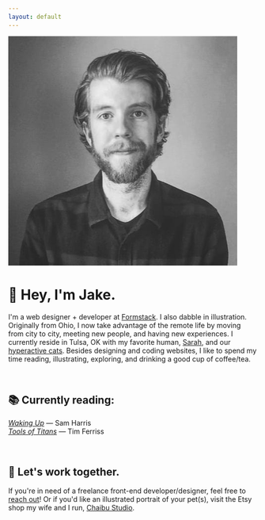 ```yaml
---
layout: default
---
```

<div class="index-container">

<div class="mobile-text-center">
  <img src="/images/jake_headshot_new_large1.jpg" alt="Jake Brokaw Headshot" class="homepage-image">
</div>

<h1>👋 Hey, I'm Jake.</h1>
<p>I'm a web designer + developer at <a href="https://www.formstack.com" target="_blank">Formstack</a>. I also dabble in illustration. Originally from Ohio, I now take advantage of the remote life by moving from city to city, meeting new people, and having new experiences. I currently reside in Tulsa, OK with my favorite human, <a href="https://www.sparks-of-art.com" target="_blank">Sarah</a>, and our <a href="https://www.instagram.com/p/wm-FsonqsK/?taken-by=jacobrokaw" target="_blank">hyperactive cats</a>. Besides designing and coding websites, I like to spend my time reading, illustrating, exploring, and drinking a good cup of coffee/tea.</p>
<br/>
<h2>📚 Currently reading:</h2>

<p><em><a href="https://www.amazon.com/Waking-Up-Spirituality-Without-Religion/dp/1451636024" target="_blank">Waking Up</a></em> — Sam Harris
<br/>
<em><a href="https://toolsoftitans.com/" target="_blank">Tools of Titans</a></em> — Tim Ferriss</p>
<br/>
<h2>📨 Let's work together.</h2>

<p>If you're in need of a freelance front-end developer/designer, feel free to <a href="mailto:jacobrokaw@gmail.com">reach out</a>! Or if you'd like an illustrated portrait of your pet(s), visit the Etsy shop my wife and I run, <a href="https://www.etsy.com/shop/ChaibuStudio" target="blank">Chaibu Studio</a>.</p>

</div>
